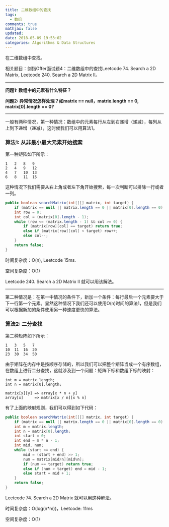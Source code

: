 ```yaml
---
title: 二维数组中的查找
tags:
  - 数组
comments: true
mathjax: false
updated:
date: 2018-05-09 19:53:02
categories: Algorithms & Data Structures
---
```


在二维数组中查找。

相关题目：剑指Offer面试题4：二维数组中的查找Leetcode 74. Search a 2D Matrix, Leetcode 240. Search a 2D Matrix II。

<!-- more -->

---

**问题1: 数组中的元素有什么特征？**

**问题2: 异常情况怎样处理？如matrix == null，matrix.length == 0, matrix[0].length == 0?**

---

一般有两种情况，第一种情况：数组中的元素每行从左到右递增（递减），每列从上到下递增（递减），这时候我们可以用算法1。

### 算法1: 从非最小最大元素开始搜索

第一种矩阵如下所示：

```
1	2	8	9
2	4	9	12
4	7	10	13
6	8	11	15
```

这种情况下我们需要从右上角或者左下角开始搜索，每一次判断可以排除一行或者一列。

```java
public boolean searchMatrix(int[][] matrix, int target) {
    if (matrix == null || matrix.length == 0 || matrix[0].length == 0) return false;
    int row = 0;
    int col = (matrix[0].length - 1);
    while (row <= (matrix.length - 1) && col >= 0) {
        if (matrix[row][col] == target) return true;
        else if (matrix[row][col] < target) row++;
        else col--;
    }
    return false;
}
```

时间复杂度：O(n), Leetcode 15ms.

空间复杂度：O(1)

Leetcode 240. Search a 2D Matrix II 就可以用该解法。

---

第二种情况是：在第一中情况的条件下，新加一个条件：每行最后一个元素要大于下一行第一个元素。显然这种情况下我们还可以使用O(n)时间的算法1，但是我们可以根据新加的条件使用另一种速度更快的算法。

### 算法2: 二分查找

第二种矩阵如下所示：

```
1	3	5	7
10	11	16	20
23	30	34	50
```

由于矩阵在内存中是按顺序存储的，所以我们可以把整个矩阵当成一个有序数组，在数组上进行二分查找，这就涉及到一个问题：矩阵下标和数组下标的映射：

```
int m = matrix.length;
int n = matrix[0].length;

matrix[x][y] => array[x * n + y]
array[x]     => matrix[x / n][x % n]
```

有了上面的映射规则，我们可以得到如下代码：

```java
public boolean searchMatrix(int[][] matrix, int target) {
    if (matrix == null || matrix.length == 0 || matrix[0].length == 0) return false;
    int m = matrix.length;
    int n = matrix[0].length;
    int start = 0;
    int end = m * n - 1;
    int mid, num;
    while (start <= end) {
        mid = (start + end) >> 1;
        num = matrix[mid/n][mid%n];
        if (num == target) return true;
        else if (num > target) end = mid - 1;
        else start = mid + 1;
    }
    return false;
}
```

Leetcode 74. Search a 2D Matrix 就可以用这种解法。

时间复杂度：O(log(n*m))，Leetcode: 11ms

空间复杂度：O(1)